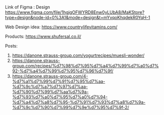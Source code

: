 Link of Figma :
Design https://www.figma.com/file/1hgjgOFWYRD8Enw0yLUbA8/MaKStore?type=design&node-id=0%3A1&mode=design&t=mYvqoKhqdekR0YqH-1


Web Design idea: https://www.countrylifevitamins.com/

Products: https://www.shufersal.co.il/


Posts:
1. https://danone.strauss-group.com/yogurtrecipes/muesli-wonder/
2. https://danone.strauss-group.com/recipes/%d7%98%d7%95%d7%a4%d7%99%d7%a0%d7%92-%d7%a4%d7%99%d7%95%d7%96%d7%9f/
3. https://danone.strauss-group.com/4-%d7%a1%d7%99%d7%91%d7%95%d7%aa-%d7%9c%d7%a7%d7%97%d7%aa-%d7%90%d7%99%d7%aa%d7%9a-%d7%93%d7%a0%d7%95%d7%a0%d7%94-%d7%a4%d7%a8%d7%95-%d7%91%d7%93%d7%a8%d7%9a-%d7%9c%d7%90%d7%99%d7%9e%d7%95%d7%9f-2/
